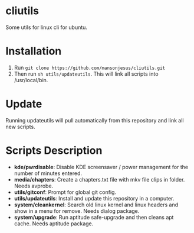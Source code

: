 cliutils
========

Some utils for linux cli for ubuntu.

Installation
============

1. Run `git clone https://github.com/mansonjesus/cliutils.git`
2. Then run `sh utils/updateutils`. This will link all scripts into /usr/local/bin.

Update
======

Running updateutils will pull automatically from this repository and link all new scripts.

Scripts Description
===================

* **kde/pwrdisable**: Disable KDE screensaver / power management for the number of minutes entered.
* **media/chapters**: Create a chapters.txt file with mkv file clips in folder. Needs avprobe.
* **utils/gitconf**: Prompt for global git config.
* **utils/updateutils**: Install and update this repository in a computer.
* **system/cleankernel**: Search old linux kernel and linux headers and show in a menu for remove. Needs dialog package.
* **system/upgrade**: Run aptitude safe-upgrade and then cleans apt cache. Needs aptitude package.



